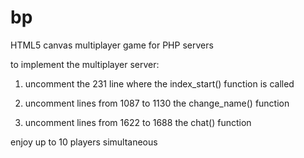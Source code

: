 # bp
HTML5 canvas multiplayer game for PHP servers

to implement the multiplayer server:

1) uncomment the 231 line where the index_start() function is called

2) uncomment lines from 1087 to 1130 the change_name() function

3) uncomment lines from 1622 to 1688 the chat() function

enjoy up to 10 players simultaneous
